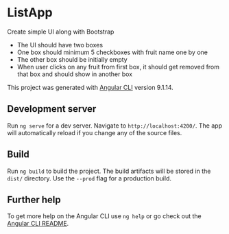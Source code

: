 # ListApp

Create simple UI along with Bootstrap

- The UI should have two boxes
- One box should minimum 5 checkboxes with fruit name one by one
- The other box should be initially empty
- When user clicks on any fruit from first box, it should get removed from that box and should show in another box

This project was generated with [Angular CLI](https://github.com/angular/angular-cli) version 9.1.14.

## Development server

Run `ng serve` for a dev server. Navigate to `http://localhost:4200/`. The app will automatically reload if you change any of the source files.

## Build

Run `ng build` to build the project. The build artifacts will be stored in the `dist/` directory. Use the `--prod` flag for a production build.

## Further help

To get more help on the Angular CLI use `ng help` or go check out the [Angular CLI README](https://github.com/angular/angular-cli/blob/master/README.md).
